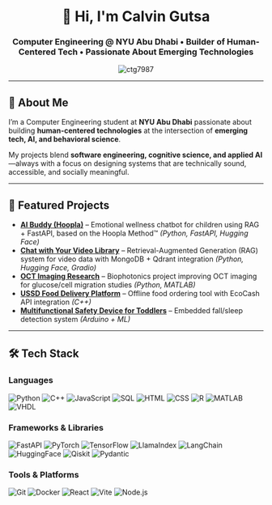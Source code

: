 <h1 align="center">👋 Hi, I'm Calvin Gutsa</h1>

<h3 align="center">
Computer Engineering @ NYU Abu Dhabi  
• Builder of Human-Centered Tech • Passionate About Emerging Technologies
</h3>

<p align="center">
  <img src="https://komarev.com/ghpvc/?username=ctg7987&label=Profile%20views&color=0e75b6&style=flat" alt="ctg7987" />
</p>

---

## 🧠 About Me
I’m a Computer Engineering student at **NYU Abu Dhabi** passionate about building **human-centered technologies** at the intersection of **emerging tech, AI, and behavioral science**.  

My projects blend **software engineering, cognitive science, and applied AI**—always with a focus on designing systems that are technically sound, accessible, and socially meaningful.

---

## 🚀 Featured Projects

- **[AI Buddy (Hoopla)](https://github.com/ctg7987/ai-buddy)** – Emotional wellness chatbot for children using RAG + FastAPI, based on the Hoopla Method™ *(Python, FastAPI, Hugging Face)*  
- **[Chat with Your Video Library](https://github.com/ctg7987/chat-with-your-video-library)** – Retrieval-Augmented Generation (RAG) system for video data with MongoDB + Qdrant integration *(Python, Hugging Face, Gradio)*  
- **[OCT Imaging Research](https://github.com/ctg7987/oct-analysis)** – Biophotonics project improving OCT imaging for glucose/cell migration studies *(Python, MATLAB)*  
- **[USSD Food Delivery Platform](https://github.com/ctg7987/ussd-food-delivery)** – Offline food ordering tool with EcoCash API integration *(C++)*  
- **[Multifunctional Safety Device for Toddlers](https://github.com/ctg7987/toddler-safety-device)** – Embedded fall/sleep detection system *(Arduino + ML)*  

---

## 🛠 Tech Stack

### Languages  
![Python](https://img.shields.io/badge/Python-3776AB?style=for-the-badge&logo=python&logoColor=white)
![C++](https://img.shields.io/badge/C++-00599C?style=for-the-badge&logo=c%2B%2B&logoColor=white)
![JavaScript](https://img.shields.io/badge/JavaScript-F7DF1E?style=for-the-badge&logo=javascript&logoColor=black)
![SQL](https://img.shields.io/badge/SQL-4479A1?style=for-the-badge&logo=mysql&logoColor=white)
![HTML](https://img.shields.io/badge/HTML5-E34F26?style=for-the-badge&logo=html5&logoColor=white)
![CSS](https://img.shields.io/badge/CSS3-1572B6?style=for-the-badge&logo=css3&logoColor=white)
![R](https://img.shields.io/badge/R-276DC3?style=for-the-badge&logo=r&logoColor=white)
![MATLAB](https://img.shields.io/badge/MATLAB-0076A8?style=for-the-badge&logo=mathworks&logoColor=white)
![VHDL](https://img.shields.io/badge/VHDL-00427E?style=for-the-badge&logoColor=white)

### Frameworks & Libraries  
![FastAPI](https://img.shields.io/badge/FastAPI-009688?style=for-the-badge&logo=fastapi&logoColor=white)
![PyTorch](https://img.shields.io/badge/PyTorch-EE4C2C?style=for-the-badge&logo=pytorch&logoColor=white)
![TensorFlow](https://img.shields.io/badge/TensorFlow-FF6F00?style=for-the-badge&logo=tensorflow&logoColor=white)
![LlamaIndex](https://img.shields.io/badge/LlamaIndex-4B3263?style=for-the-badge&logo=llama&logoColor=white)
![LangChain](https://img.shields.io/badge/LangChain-000000?style=for-the-badge&logo=langchain&logoColor=white)
![HuggingFace](https://img.shields.io/badge/HuggingFace-FFD21F?style=for-the-badge&logo=huggingface&logoColor=black)
![Qiskit](https://img.shields.io/badge/Qiskit-6929C4?style=for-the-badge&logo=ibm&logoColor=white)
![Pydantic](https://img.shields.io/badge/Pydantic-0FA36B?style=for-the-badge&logo=python&logoColor=white)

### Tools & Platforms  
![Git](https://img.shields.io/badge/Git-F05032?style=for-the-badge&logo=git&logoColor=white)
![Docker](https://img.shields.io/badge/Docker-2496ED?style=for-the-badge&logo=docker&logoColor=white)
![React](https://img.shields.io/badge/React-20232A?style=for-the-badge&logo=react&logoColor=61DAFB)
![Vite](https://img.shields.io/badge/Vite-646CFF?style=for-the-badge&logo=vite&logoColor=white)
![Node.js]()
